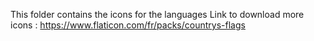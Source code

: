 This folder contains the icons for the languages
	Link to download more icons : https://www.flaticon.com/fr/packs/countrys-flags